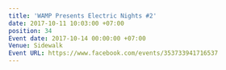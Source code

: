 ```yaml
---
title: 'WAMP Presents Electric Nights #2'
date: 2017-10-11 10:03:00 +07:00
position: 34
Event date: 2017-10-14 00:00:00 +07:00
Venue: Sidewalk
Event URL: https://www.facebook.com/events/353733941716537
---
```


